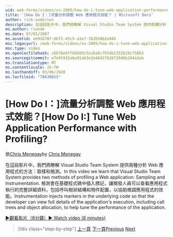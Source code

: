 ```yaml
---
uid: web-forms/videos/vs-2005/how-do-i-tune-web-application-performance-with-profiling
title: '[How Do I：]流量分析調整 Web 應用程式效能？ | Microsoft Docs'
author: rick-anderson
description: 在這段影片中，我們將瞭解 Visual Studio Team System 提供兩種分析 Web 應用程式的方法：取樣和檢測。 檢測 inje 。
ms.author: riande
ms.date: 07/01/2007
ms.assetid: ee916787-dbf2-45c5-a1e7-3b2b5862a94b
msc.legacyurl: /web-forms/videos/vs-2005/how-do-i-tune-web-application-performance-with-profiling
msc.type: video
ms.openlocfilehash: c6b78e6ff68509c5e16a0c7934b1332810cf58b3
ms.sourcegitcommit: e7e91932a6e91a63e2e46417626f39d6b244a3ab
ms.translationtype: MT
ms.contentlocale: zh-TW
ms.lasthandoff: 03/06/2020
ms.locfileid: "78639815"
---
```

# <a name="how-do-i-tune-web-application-performance-with-profiling"></a><span data-ttu-id="5aefd-105">[How Do I：]流量分析調整 Web 應用程式效能？</span><span class="sxs-lookup"><span data-stu-id="5aefd-105">[How Do I:] Tune Web Application Performance with Profiling?</span></span>

<span data-ttu-id="5aefd-106">依[Chris Menegay](https://twitter.com/CMenegay)</span><span class="sxs-lookup"><span data-stu-id="5aefd-106">by [Chris Menegay](https://twitter.com/CMenegay)</span></span>

<span data-ttu-id="5aefd-107">在這段影片中，我們將瞭解 Visual Studio Team System 提供兩種分析 Web 應用程式的方法：取樣和檢測。</span><span class="sxs-lookup"><span data-stu-id="5aefd-107">In this video we learn that Visual Studio Team System provides two methods of profiling a Web application: Sampling and Instrumentation.</span></span> <span data-ttu-id="5aefd-108">檢測會在基礎程式碼中插入標記，讓開發人員可以查看應用程式執行的完整詳細資料，包括呼叫樹狀結構和物件配置，以協助微調應用程式的效能。</span><span class="sxs-lookup"><span data-stu-id="5aefd-108">Instrumentation injects markers in the underlying code so that the developer can view full details of the application's execution, including call trees and object allocation, to help tune the performance of the application.</span></span>

[<span data-ttu-id="5aefd-109">&#9654;觀看影片（8分鐘）</span><span class="sxs-lookup"><span data-stu-id="5aefd-109">&#9654; Watch video (8 minutes)</span></span>](https://channel9.msdn.com/Blogs/ASP-NET-Site-Videos/how-do-i-tune-web-application-performance-with-profiling)

> [!div class="step-by-step"]
> <span data-ttu-id="5aefd-110">[上一頁](how-do-i-load-test-a-web-application.md)
> [下一頁](how-do-i-set-up-distributed-load-testing-for-high-volume-tests.md)</span><span class="sxs-lookup"><span data-stu-id="5aefd-110">[Previous](how-do-i-load-test-a-web-application.md)
[Next](how-do-i-set-up-distributed-load-testing-for-high-volume-tests.md)</span></span>
